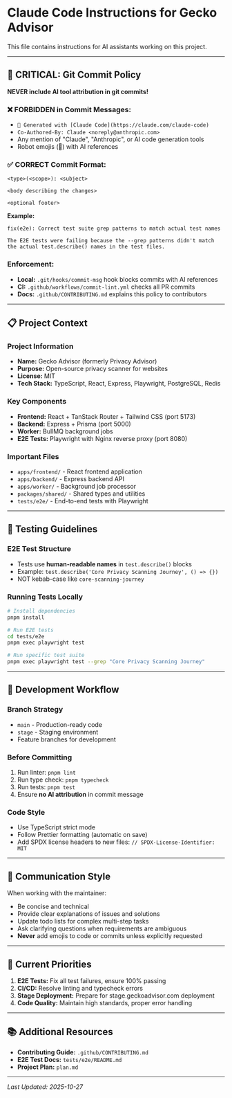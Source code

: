 # Claude Code Instructions for Gecko Advisor

This file contains instructions for AI assistants working on this project.

---

## 🚨 CRITICAL: Git Commit Policy

**NEVER include AI tool attribution in git commits!**

### ❌ FORBIDDEN in Commit Messages:
- `🤖 Generated with [Claude Code](https://claude.com/claude-code)`
- `Co-Authored-By: Claude <noreply@anthropic.com>`
- Any mention of "Claude", "Anthropic", or AI code generation tools
- Robot emojis (🤖) with AI references

### ✅ CORRECT Commit Format:
```
<type>(<scope>): <subject>

<body describing the changes>

<optional footer>
```

**Example:**
```
fix(e2e): Correct test suite grep patterns to match actual test names

The E2E tests were failing because the --grep patterns didn't match
the actual test.describe() names in the test files.
```

### Enforcement:
- **Local:** `.git/hooks/commit-msg` hook blocks commits with AI references
- **CI:** `.github/workflows/commit-lint.yml` checks all PR commits
- **Docs:** `.github/CONTRIBUTING.md` explains this policy to contributors

---

## 📋 Project Context

### Project Information
- **Name:** Gecko Advisor (formerly Privacy Advisor)
- **Purpose:** Open-source privacy scanner for websites
- **License:** MIT
- **Tech Stack:** TypeScript, React, Express, Playwright, PostgreSQL, Redis

### Key Components
- **Frontend:** React + TanStack Router + Tailwind CSS (port 5173)
- **Backend:** Express + Prisma (port 5000)
- **Worker:** BullMQ background jobs
- **E2E Tests:** Playwright with Nginx reverse proxy (port 8080)

### Important Files
- `apps/frontend/` - React frontend application
- `apps/backend/` - Express backend API
- `apps/worker/` - Background job processor
- `packages/shared/` - Shared types and utilities
- `tests/e2e/` - End-to-end tests with Playwright

---

## 🧪 Testing Guidelines

### E2E Test Structure
- Tests use **human-readable names** in `test.describe()` blocks
- Example: `test.describe('Core Privacy Scanning Journey', () => {})`
- NOT kebab-case like `core-scanning-journey`

### Running Tests Locally
```bash
# Install dependencies
pnpm install

# Run E2E tests
cd tests/e2e
pnpm exec playwright test

# Run specific test suite
pnpm exec playwright test --grep "Core Privacy Scanning Journey"
```

---

## 🔧 Development Workflow

### Branch Strategy
- `main` - Production-ready code
- `stage` - Staging environment
- Feature branches for development

### Before Committing
1. Run linter: `pnpm lint`
2. Run type check: `pnpm typecheck`
3. Run tests: `pnpm test`
4. Ensure **no AI attribution** in commit message

### Code Style
- Use TypeScript strict mode
- Follow Prettier formatting (automatic on save)
- Add SPDX license headers to new files: `// SPDX-License-Identifier: MIT`

---

## 📝 Communication Style

When working with the maintainer:
- Be concise and technical
- Provide clear explanations of issues and solutions
- Update todo lists for complex multi-step tasks
- Ask clarifying questions when requirements are ambiguous
- **Never** add emojis to code or commits unless explicitly requested

---

## 🎯 Current Priorities

1. **E2E Tests:** Fix all test failures, ensure 100% passing
2. **CI/CD:** Resolve linting and typecheck errors
3. **Stage Deployment:** Prepare for stage.geckoadvisor.com deployment
4. **Code Quality:** Maintain high standards, proper error handling

---

## 📚 Additional Resources

- **Contributing Guide:** `.github/CONTRIBUTING.md`
- **E2E Test Docs:** `tests/e2e/README.md`
- **Project Plan:** `plan.md`

---

*Last Updated: 2025-10-27*
